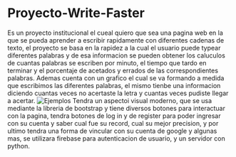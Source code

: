 # Proyecto-Write-Faster
Es un proyecto institucional el cueal quiero que sea una pagina web en la que se pueda aprender a escribir rapidamente con diferentes cadenas de texto, el proyecto se basa en la rapidez a la cual el usuario puede typear diferentes palabras y de esa informacion se pueden obtener los caluculos de cuantas palabras se escriben por minuto, el tiempo que tardo en terminar y el porcentaje de acetados y errados de las correspondientes palabras. Ademas cuenta con un grafico el cual se va formando a medida que escribimos las diferentes palabras, el mismo tienbe una informacion diciendo cuantas veces no acertaste la letra y cuantas veces pudiste llegar a acertar.
![Ejemplos](C:\Users\mrovi\Desktop\Diego\Proyecto-Write-Faster-xd-master\static/ScreenGraphAndTxt.png)
Tendra un aspectoi visual moderno, que se usa mediante la libreria de bootstrap y tiene diversos botones para interactuar con la pagina, tendra botones de log in y de register para poder ingresar con su cuenta y saber cual fue su record, cual su mejor precision, y por ultimo tendra una forma de vincular con su cuenta de google y algunas mas, se utilizara firebase para autenticacion de usuario, y un servidor con python.
